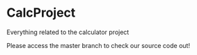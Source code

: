 # CalcProject
Everything related to the calculator project

Please access the master branch to check our source code out!
